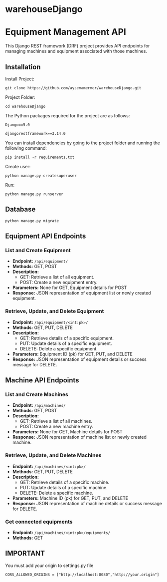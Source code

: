 # warehouseDjango

# Equipment Management API

This Django REST framework (DRF) project provides API endpoints for managing machines and equipment associated with those machines.

## Installation

Install Project:
```
git clone https://github.com/aysemamermer/warehouseDjango.git
```

Project Folder:
```
cd warehouseDjango
```
The Python packages required for the project are as follows:

`Django==5.0`

`djangorestframework==3.14.0`

You can install dependencies by going to the project folder and running the following command:
```
pip install -r requirements.txt
```

Create user:
```
python manage.py createsuperuser
```

Run:
```
python manage.py runserver
```

## Database

```
python manage.py migrate
```

## Equipment API Endpoints

### List and Create Equipment

- **Endpoint:** `/api/equipment/`
- **Methods:** GET, POST
- **Description:** 
  - GET: Retrieve a list of all equipment.
  - POST: Create a new equipment entry.
- **Parameters:** None for GET, Equipment details for POST
- **Response:** JSON representation of equipment list or newly created equipment.

### Retrieve, Update, and Delete Equipment

- **Endpoint:** `/api/equipment/<int:pk>/`
- **Methods:** GET, PUT, DELETE
- **Description:** 
  - GET: Retrieve details of a specific equipment.
  - PUT: Update details of a specific equipment.
  - DELETE: Delete a specific equipment.
- **Parameters:** Equipment ID (pk) for GET, PUT, and DELETE
- **Response:** JSON representation of equipment details or success message for DELETE.


## Machine API Endpoints

### List and Create Machines

- **Endpoint:** `/api/machines/`
- **Methods:** GET, POST
- **Description:** 
  - GET: Retrieve a list of all machines.
  - POST: Create a new machine entry.
- **Parameters:** None for GET, Machine details for POST
- **Response:** JSON representation of machine list or newly created machine.

### Retrieve, Update, and Delete Machines

- **Endpoint:** `/api/machines/<int:pk>/`
- **Methods:** GET, PUT, DELETE
- **Description:** 
  - GET: Retrieve details of a specific machine.
  - PUT: Update details of a specific machine.
  - DELETE: Delete a specific machine.
- **Parameters:** Machine ID (pk) for GET, PUT, and DELETE
- **Response:** JSON representation of machine details or success message for DELETE.

### Get connected equipments
- **Endpoint:** `/api/machines/<int:pk>/equipments/`
- **Methods:** GET


## IMPORTANT
You must add your origin to settings.py file 

```
CORS_ALLOWED_ORIGINS = ["http://localhost:8080","http://your.origin"]
```
